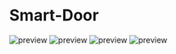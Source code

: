 # Smart-Door

![preview](https://steamuserimages-a.akamaihd.net/ugc/766110096619318937/413AC7C1D4EE1020534E2E2F08FEB2B2E7E71E1F/)
![preview](https://steamuserimages-a.akamaihd.net/ugc/766110096619319319/D4055DD990D857A05DD126E654381A79BB993250/)
![preview](https://steamuserimages-a.akamaihd.net/ugc/766110096619342330/9E21F94B61D6768B6F4FB74FB075DEB9F3D8E050/)
![preview](https://steamuserimages-a.akamaihd.net/ugc/766110096622991347/AC931BC66EBF015AB954B08298E8239621DEA81A/)
